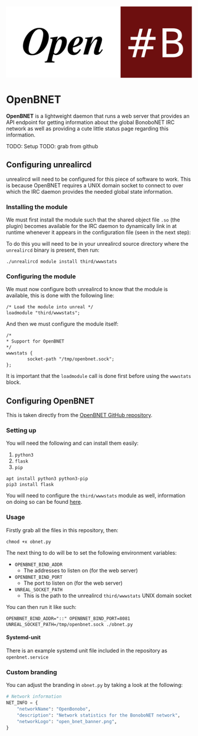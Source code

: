 ![](open_bnet_banner.png)

OpenBNET
=======

**OpenBNET** is a lightweight daemon that runs a web server that provides an API endpoint for getting information about the global BonoboNET
IRC network as well as providing a cute little status page regarding this information.

TODO: Setup
TODO: grab from github

## Configuring unrealircd

unrealircd will need to be configured for this piece of software to work. This is because OpenBNET requires a UNIX domain socket to
connect to over which the IRC daemon provides the needed global state information.


### Installing the module

We must first install the module such that the shared object file `.so` (the plugin) becomes available for the IRC daemon to dynamically
link in at runtime whenever it appears in the configuration file (seen in the next step):

To do this you will need to be in your unrealircd source directory where the `unrealircd` binary is present, then run:

```
./unrealircd module install third/wwwstats
```

### Configuring the module

We must now configure both unrealircd to know that the module is available, this is done with the following line:

```
/* Load the module into unreal */
loadmodule "third/wwwstats"; 
```

And then we must configure the module itself:

```
/* 
* Support for OpenBNET 
*/ 
wwwstats { 
        socket-path "/tmp/openbnet.sock";
};
```

It is important that the `loadmodule` call is done first before using the `wwwstats` block.

## Configuring OpenBNET

This is taken directly from the [OpenBNET GitHub repository](https://github.com/bonobonet/OpenBNET).

### Setting up

You will need the following and can install them easily:

1. `python3`
2. `flask`
3. `pip`

```
apt install python3 python3-pip
pip3 install flask
```

You will need to configure the `third/wwwstats` module as well, information on doing so can be found [here](http://deavmi.assigned.network/projects/bonobonet/openbnet/).

### Usage

Firstly grab all the files in this repository, then:

```
chmod +x obnet.py
```

The next thing to do will be to set the following environment variables:

* `OPENBNET_BIND_ADDR`
  *  The addresses to listen on (for the web server)
* `OPENBNET_BIND_PORT`
  * The port to listen on (for the web server)
* `UNREAL_SOCKET_PATH`
  * This is the path to the unrealircd `third/wwwstats` UNIX domain socket

You can then run it like such:

```
OPENBNET_BIND_ADDR="::" OPENBNET_BIND_PORT=8081 UNREAL_SOCKET_PATH=/tmp/openbnet.sock ./obnet.py
```

#### Systemd-unit

There is an example systemd unit file included in the repository as `openbnet.service`

### Custom branding

You can adjust the branding in `obnet.py` by taking a look at the following:

```python
# Network information
NET_INFO = {
    "networkName": "OpenBonobo",
    "description": "Network statistics for the BonoboNET network",
    "networkLogo": "open_bnet_banner.png",
}
```